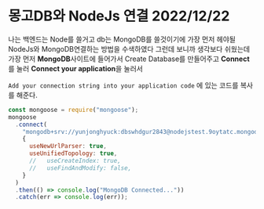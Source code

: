 # 몽고DB와 NodeJs 연결 2022/12/22

나는 백엔드는 Node를 쓸거고 db는 MongoDB를 쓸것이기에
가장 먼저 헤야될 NodeJs와 MongoDB연결하는 방법을 수색하였다
그런데 보니까 생각보다 쉬웠는데
가장 먼저
<b>MongoDB</b>사이트에 들어가서 Create Database를 만들어주고 <b>Connect</b>를 눌러 <b>Connect your application</b>을 눌러서

`Add your connection string into your application code`
에 있는 코드를 복사를 해준다.

```js
const mongoose = require("mongoose");
mongoose
  .connect(
    "mongodb+srv://yunjonghyuck:dbswhdgur2843@nodejstest.9oytatc.mongodb.net/?retryWrites=true&w=majority",
    {
      useNewUrlParser: true,
      useUnifiedTopology: true,
      //   useCreateIndex: true,
      //   useFindAndModify: false,
    }
  )
  .then(() => console.log("MongoDB Connected..."))
  .catch(err => console.log(err));
```
